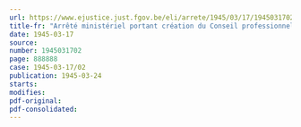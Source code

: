 ```yaml
---
url: https://www.ejustice.just.fgov.be/eli/arrete/1945/03/17/1945031702/justel
title-fr: "Arrêté ministériel portant création du Conseil professionnel de l'Industrie de l'Azote"
date: 1945-03-17
source:
number: 1945031702
page: 888888
case: 1945-03-17/02
publication: 1945-03-24
starts:
modifies:
pdf-original:
pdf-consolidated:
---
```


